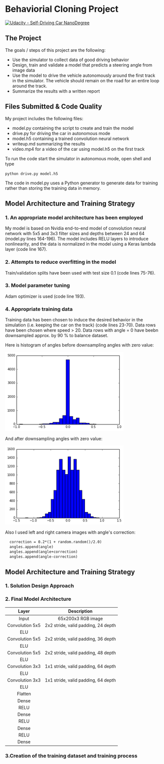 # Behaviorial Cloning Project

[![Udacity - Self-Driving Car NanoDegree](https://s3.amazonaws.com/udacity-sdc/github/shield-carnd.svg)](http://www.udacity.com/drive)

The Project
---
The goals / steps of this project are the following:
* Use the simulator to collect data of good driving behavior 
* Design, train and validate a model that predicts a steering angle from image data
* Use the model to drive the vehicle autonomously around the first track in the simulator. The vehicle should remain on the road for an entire loop around the track.
* Summarize the results with a written report

[//]: # (Image References)
[image1]: ./examples/hist1.jpg
[image2]: ./examples/hist2.jpg

## Files Submitted & Code Quality

My project includes the following files:
* model.py containing the script to create and train the model
* drive.py for driving the car in autonomous mode
* model.h5 containing a trained convolution neural network
* writeup.md summarizing the results
* video.mp4 for a video of the car using model.h5 on the first track

To run the code start the simulator in autonomous mode, open shell and type

<code>python drive.py model.h5</code>

The code in model.py uses a Python generator to generate data for training rather than storing the training data in memory. 

## Model Architecture and Training Strategy

### 1. An appropriate model architecture has been employed

My model is based on Nvidia end-to-end model of convolution neural network with 5x5 and 3x3 filter sizes and depths between 24 and 64 (model.py lines 164-196). The model includes RELU layers to introduce nonlinearity, and the data is normalized in the model using a Keras lambda layer (code line 167).

### 2. Attempts to reduce overfitting in the model

Train/validation splits have been used with test size 0.1 (code lines 75-76).

### 3. Model parameter tuning

Adam optimizer is used (code line 193).

### 4. Appropriate training data

Training data has been chosen to induce the desired behavior in the simulation (i.e. keeping the car on the track) (code lines 23-70). 
Data rows have been chosen where speed > 20. Data rows with angle = 0 have beebn downsampled approx. by 90 % to balance dataset.

Here is histogram of angles before downsampling angles with zero value:

![alt text][image1]

And after downsampling angles with zero value:

![alt text][image2]

Also I used left and right camera images with angle's correction:
```
  correction = 0.2*(1 + random.random()/2.0) 
  angles.append(angle)
  angles.append(angle+correction)
  angles.append(angle-correction)
```

## Model Architecture and Training Strategy

### 1. Solution Design Approach

### 2. Final Model Architecture

| Layer         		      |     Description	        					            | 
|:---------------------:  |:---------------------------------------------:| 
| Input         		      | 65x200x3 RGB image   							            | 
| Convolution 5x5     	  | 2x2 stride, valid padding,  24 depth          |
| ELU					            |												                        |
| Convolution 5x5	        | 2x2 stride, valid padding, 36 depth         	|
| ELU					            |												                        |
| Convolution 5x5	        | 2x2 stride, valid padding, 48 depth       	  |
| ELU					            |												                        |
| Convolution 3x3	        | 1x1 stride, valid padding, 64 depth         	|
| ELU					            |												                        |
| Convolution 3x3	        | 1x1 stride, valid padding, 64 depth       	  |
| ELU					            |												                        |
| Flatten 					      |	                                              |	
| Dense           	      |    							                             	|
| RELU					          |												                        |
| Dense           	      |    							                             	|
| RELU					          |												                        |
| Dense           	      |    							                             	|
| RELU					          |												                        |
| Dense           	      |    							                             	|

### 3.Creation of the training dataset and training process 
